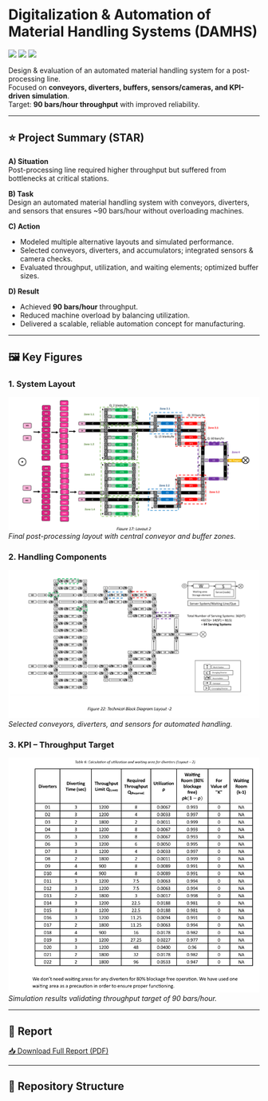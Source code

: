 # Digitalization & Automation of Material Handling Systems (DAMHS)

<p align="left">
  <img src="https://img.shields.io/badge/focus-automation-blue?style=for-the-badge" />
  <img src="https://img.shields.io/badge/methods-simulation%20%7C%20layout%20design%20%7C%20sensors-lightgrey?style=for-the-badge" />
  <img src="https://img.shields.io/badge/license-mit-brightgreen?style=for-the-badge" />
</p>

Design & evaluation of an automated material handling system for a post-processing line.  
Focused on **conveyors, diverters, buffers, sensors/cameras, and KPI-driven simulation**.  
Target: **90 bars/hour throughput** with improved reliability.  

---

## ⭐ Project Summary (STAR)

**A) Situation**  
Post-processing line required higher throughput but suffered from bottlenecks at critical stations.  

**B) Task**  
Design an automated material handling system with conveyors, diverters, and sensors that ensures ~90 bars/hour without overloading machines.  

**C) Action**  
- Modeled multiple alternative layouts and simulated performance.  
- Selected conveyors, diverters, and accumulators; integrated sensors & camera checks.  
- Evaluated throughput, utilization, and waiting elements; optimized buffer sizes.  

**D) Result**  
- Achieved **90 bars/hour** throughput.  
- Reduced machine overload by balancing utilization.  
- Delivered a scalable, reliable automation concept for manufacturing.  

---

## 🖼️ Key Figures

### 1. System Layout  
![System Layout](docs/figures/01_SystemLayout.png)  
*Final post-processing layout with central conveyor and buffer zones.*  

### 2. Handling Components  
![Components](docs/figures/02_MaterialHandling_Components.png)  
*Selected conveyors, diverters, and sensors for automated handling.*  

### 3. KPI – Throughput Target  
![KPI Throughput](docs/figures/03_Throughput_Target_90ph.png)  
*Simulation results validating throughput target of 90 bars/hour.*  

---

## 📑 Report  
[📥 Download Full Report (PDF)](docs/reports/DAMHS_Final.pdf)  

---

## 📂 Repository Structure  

